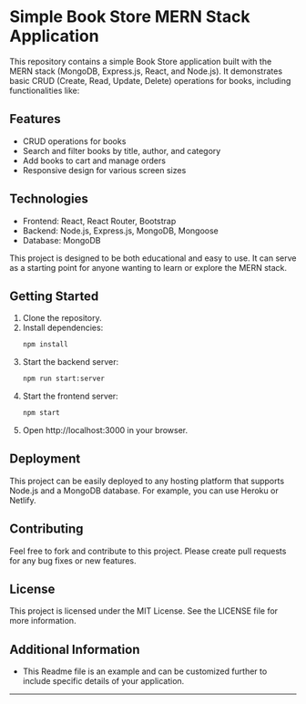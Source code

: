 # Simple Book Store MERN Stack Application

This repository contains a simple Book Store application built with the MERN stack (MongoDB, Express.js, React, and Node.js). It demonstrates basic CRUD (Create, Read, Update, Delete) operations for books, including functionalities like:

## Features

* CRUD operations for books
* Search and filter books by title, author, and category
* Add books to cart and manage orders
* Responsive design for various screen sizes

## Technologies

* Frontend: React, React Router, Bootstrap
* Backend: Node.js, Express.js, MongoDB, Mongoose
* Database: MongoDB

This project is designed to be both educational and easy to use. It can serve as a starting point for anyone wanting to learn or explore the MERN stack.

## Getting Started

1. Clone the repository.
2. Install dependencies:
    ```bash
    npm install
    ```
3. Start the backend server:
    ```bash
    npm run start:server
    ```
4. Start the frontend server:
    ```bash
    npm start
    
5. Open http://localhost:3000 in your browser.

## Deployment

This project can be easily deployed to any hosting platform that supports Node.js and a MongoDB database. For example, you can use Heroku or Netlify.

## Contributing

Feel free to fork and contribute to this project. Please create pull requests for any bug fixes or new features.

## License

This project is licensed under the MIT License. See the LICENSE file for more information.

## Additional Information

* This Readme file is an example and can be customized further to include specific details of your application.

****
